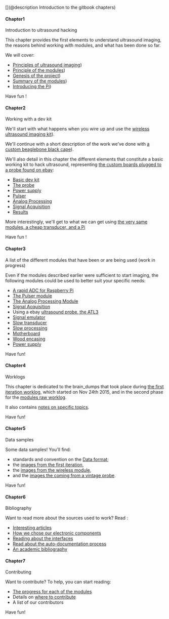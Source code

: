 [](@description Introduction to the gitbook chapters)

#### Chapter1

Introduction to ultrasound hacking 

This chapter provides the first elements to understand ultrasound imaging, the reasons behind working with modules, and what has been done so far.

We will cover:

* [Principles of ultrasound imaging](https://kelu124.gitbooks.io/echomods/content/Chapter1/principles.md))
* [Principle of the modules](https://kelu124.gitbooks.io/echomods/content/Chapter1/modules.md))
* [Genesis of the project](https://kelu124.gitbooks.io/echomods/content/Chapter1/history.html))
* [Summary of the modules](https://kelu124.gitbooks.io/echomods/content/Chapter1/listofmodules.md))
* [Introducing the Pi](https://kelu124.gitbooks.io/echomods/content/RPI.html))

Have fun !

#### Chapter2

Working with a dev kit 

We'll start with what happens when you wire up and use the [wireless ultrasound imaging kit](https://kelu124.gitbooks.io/echomods/content/devkit11.html)).

We'll continue with a short description of the work we've done with [a custom beaglebone black cape](https://kelu124.gitbooks.io/echomods/content/devkit0.html)).

We'll also detail in this chapter the different elements that constitute a basic working kit to hack ultrasound, representing [the custom boards plugged to a probe found on ebay](https://kelu124.gitbooks.io/echomods/content/Chapter2/basicdevkit.html):

* [Basic dev kit](https://kelu124.gitbooks.io/echomods/content/Chapter2/basicdevkit.html)
* [The probe](https://kelu124.gitbooks.io/echomods/content/Chapter2/retroATL3.html)
* [Power supply](https://kelu124.gitbooks.io/echomods/content/Chapter2/mogaba.html)
* [Pulser](https://kelu124.gitbooks.io/echomods/content/Chapter2/tobo.html)
* [Analog Processing](https://kelu124.gitbooks.io/echomods/content/Chapter2/goblin.html)
* [Signal Acquisition](https://kelu124.gitbooks.io/echomods/content/Chapter2/toadkiller.html)
* [Results](https://kelu124.gitbooks.io/echomods/content/Chapter2/results.html)

More interestingly, we'll get to what we can get using [the very same modules, a cheap transducer, and a Pi](https://kelu124.gitbooks.io/echomods/content/RPI_article.html)


Have fun !

#### Chapter3

A list of the different modules that have been or are being used (work in progress) 

Even if the modules described earlier were sufficient to start imaging, the following modules could be used  to better suit your specific needs:

* [A rapid ADC for Raspberry Pi](https://kelu124.gitbooks.io/echomods/content/RPI_article.html)
* [The Pulser module](thttps://kelu124.gitbooks.io/echomods/content/Chapter2/tobo.html)
* [The Analog Processing Module](https://kelu124.gitbooks.io/echomods/content/Chapter2/goblin.html)
* [Signal Acquisition](https://kelu124.gitbooks.io/echomods/content/Chapter2/toadkiller.html)
* Using a ebay [ultrasound probe, the ATL3](https://kelu124.gitbooks.io/echomods/content/Chapter2/retroATL3.html)
* [Signal emulator](https://kelu124.gitbooks.io/echomods/content/Chapter3/silent.html)
* [Slow transducer](https://kelu124.gitbooks.io/echomods/content/Chapter3/cletus.html)
* [Slow processing](https://kelu124.gitbooks.io/echomods/content/Chapter3/croaker.html) 
* [Motherboard](https://kelu124.gitbooks.io/echomods/content/Chapter3/doj.html)
* [Wood encasing](https://kelu124.gitbooks.io/echomods/content/Chapter3/sleepy.html)
* [Power supply](https://kelu124.gitbooks.io/echomods/content/Chapter3/mogaba.html)

Have fun!

#### Chapter4

Worklogs 

This chapter is dedicated to the brain_dumps that took place during [the first iteration worklog](https://kelu124.gitbooks.io/echomods/content/Chapter4/murgenworklog.html), which started on Nov 24th 2015, and in the second phase for the [modules raw worklog](https://kelu124.gitbooks.io/echomods/content/Chapter4/rawworklog.html).

It also contains [notes on specific topics](https://kelu124.gitbooks.io/echomods/content/Chapter4/detailedlog.html).

Have fun!

#### Chapter5

Data samples 

Some data samples! You'll find:

* standards and convention on the [Data format](https://kelu124.gitbooks.io/echomods/content/Chapter5/dataformat.html);
* the [images from the first iteration](https://kelu124.gitbooks.io/echomods/content/Chapter5/images.html), 
* the [images from the wireless module](https://kelu124.gitbooks.io/echomods/content/Chapter5/croaker_data.html), 
* and the [images the coming from a vintage probe](https://kelu124.gitbooks.io/echomods/content/Chapter5/loops.html).

Have fun!


#### Chapter6

Bibliography 

Want to read more about the sources used to work? Read :

* [Interesting articles](https://kelu124.gitbooks.io/echomods/content/Chapter6/articles.html)
* [How we chose our electronic components](https://kelu124.gitbooks.io/echomods/content/Chapter6/components.html)
* [Reading about the interfaces](https://kelu124.gitbooks.io/echomods/content/Chapter6/interfaces.html) 
* [Read about the auto-documentation process](https://kelu124.gitbooks.io/echomods/content/Chapter6/documentationprocess.html)
* [An academic bibliography](https://kelu124.gitbooks.io/echomods/content/Chapter6/academicbiblio.html)





#### Chapter7

Contributing

Want to contribute? To help, you can start reading:

* [The progress for each of the modules](https://kelu124.gitbooks.io/echomods/content/Chapter7/progress.html)
* Details on [where to contribute](https://kelu124.gitbooks.io/echomods/content/Chapter7/shoppingList.html)
* A list of our contributors


Have fun!


